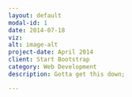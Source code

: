 ```yaml
---
layout: default
modal-id: 1
date: 2014-07-18
viz: 
alt: image-alt
project-date: April 2014
client: Start Bootstrap
category: Web Development
description: Gotta get this down;

---
```

